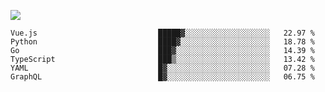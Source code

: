 ![](https://github-profile-summary-cards.vercel.app/api/cards/profile-details?username=igtm&theme=dracula)
<!--START_SECTION:waka-->

```text
Vue.js                           █████▓░░░░░░░░░░░░░░░░░░░   22.97 %
Python                           ████▓░░░░░░░░░░░░░░░░░░░░   18.78 %
Go                               ███▓░░░░░░░░░░░░░░░░░░░░░   14.39 %
TypeScript                       ███▒░░░░░░░░░░░░░░░░░░░░░   13.42 %
YAML                             █▓░░░░░░░░░░░░░░░░░░░░░░░   07.28 %
GraphQL                          █▓░░░░░░░░░░░░░░░░░░░░░░░   06.75 %
```

<!--END_SECTION:waka-->
